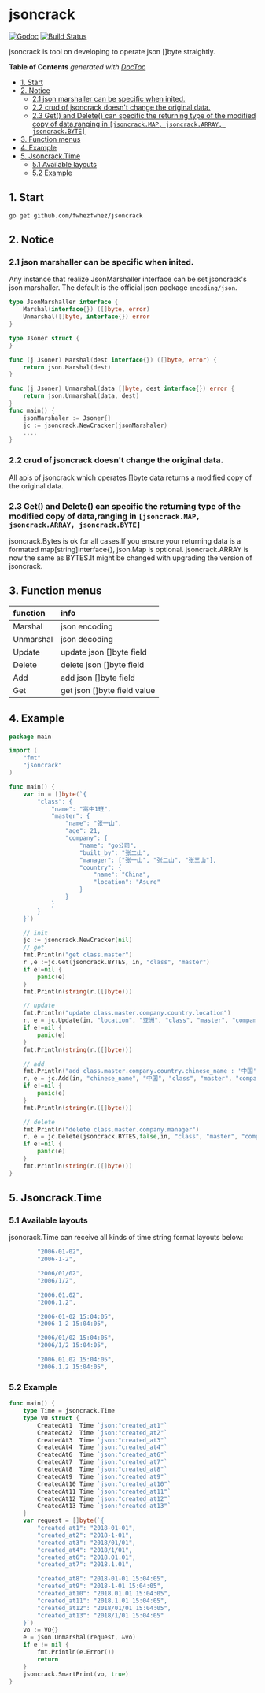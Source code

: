 # jsoncrack
[![Godoc](http://img.shields.io/badge/godoc-reference-blue.svg?style=flat)](https://godoc.org/github.com/fwhezfwhez/jsoncrack)
[![Build Status]( https://www.travis-ci.org/fwhezfwhez/jsoncrack.svg?branch=master)]( https://www.travis-ci.org/fwhezfwhez/jsoncrack)

jsoncrack is tool on developing to operate json []byte straightly.
<!-- START doctoc generated TOC please keep comment here to allow auto update -->
<!-- DON'T EDIT THIS SECTION, INSTEAD RE-RUN doctoc TO UPDATE -->
**Table of Contents**  *generated with [DocToc](https://github.com/thlorenz/doctoc)*

- [1. Start](#1-start)
- [2. Notice](#2-notice)
  - [2.1 json marshaller can be specific when inited.](#21-json-marshaller-can-be-specific-when-inited)
  - [2.2 crud of jsoncrack doesn't change the original data.](#22-crud-of-jsoncrack-doesnt-change-the-original-data)
  - [2.3 Get() and Delete() can specific the returning type of the modified copy of data,ranging in `[jsoncrack.MAP, jsoncrack.ARRAY, jsoncrack.BYTE]`](#23-get-and-delete-can-specific-the-returning-type-of-the-modified-copy-of-dataranging-in-jsoncrackmap-jsoncrackarray-jsoncrackbyte)
- [3. Function menus](#3-function-menus)
- [4. Example](#4-example)
- [5. Jsoncrack.Time](#5-jsoncracktime)
  - [5.1 Available layouts](#51-available-layouts)
  - [5.2 Example](#52-example)

<!-- END doctoc generated TOC please keep comment here to allow auto update -->

## 1. Start
`go get github.com/fwhezfwhez/jsoncrack`

## 2. Notice
### 2.1 json marshaller can be specific when inited.
Any instance that realize JsonMarshaller interface can be set jsoncrack's json marshaller. The default is the official json package `encoding/json`.

```go
type JsonMarshaller interface {
    Marshal(interface{}) ([]byte, error)
    Unmarshal([]byte, interface{}) error
}

type Jsoner struct {
}

func (j Jsoner) Marshal(dest interface{}) ([]byte, error) {
    return json.Marshal(dest)
}

func (j Jsoner) Unmarshal(data []byte, dest interface{}) error {
    return json.Unmarshal(data, dest)
}
func main() {
    jsonMarshaler := Jsoner{}
    jc := jsoncrack.NewCracker(jsonMarshaler)
    ....
}

```
### 2.2 crud of jsoncrack doesn't change the original data.
All apis of jsoncrack which operates []byte data returns a modified copy of the original data.

### 2.3 Get() and Delete() can specific the returning type of the modified copy of data,ranging in `[jsoncrack.MAP, jsoncrack.ARRAY, jsoncrack.BYTE]`
jsoncrack.Bytes is ok for all cases.If you ensure your returning data is a formated map[string]interface{}, json.Map is optional.
jsoncrack.ARRAY is now the same as BYTES.It might be changed with upgrading the version of jsoncrack.

## 3. Function menus
| function | info |
|:----------- | :---- |
| Marshal | json encoding  |
| Unmarshal | json decoding  |
| Update | update json []byte field  |
| Delete | delete json []byte field|
| Add | add json []byte field|
| Get | get json []byte field value |

## 4. Example
```go
package main

import (
    "fmt"
    "jsoncrack"
)

func main() {
    var in = []byte(`{
        "class": {
            "name": "高中1班",
            "master": {
                "name": "张一山",
                "age": 21,
                "company": {
                    "name": "go公司",
                    "built_by": "张二山",
                    "manager": ["张一山", "张二山", "张三山"],
                    "country": {
                        "name": "China",
                        "location": "Asure"
                    }
                }
            }
        }
    }`)

    // init
    jc := jsoncrack.NewCracker(nil)
    // get
    fmt.Println("get class.master")
    r ,e :=jc.Get(jsoncrack.BYTES, in, "class", "master")
    if e!=nil {
        panic(e)
    }
    fmt.Println(string(r.([]byte)))

    // update
    fmt.Println("update class.master.company.country.location")
    r, e = jc.Update(in, "location", "亚洲", "class", "master", "company", "country")
    if e!=nil {
        panic(e)
    }
    fmt.Println(string(r.([]byte)))

    // add
    fmt.Println("add class.master.company.country.chinese_name : '中国'")
    r, e = jc.Add(in, "chinese_name", "中国", "class", "master", "company", "country")
    if e!=nil {
        panic(e)
    }
    fmt.Println(string(r.([]byte)))

    // delete
    fmt.Println("delete class.master.company.manager")
    r, e = jc.Delete(jsoncrack.BYTES,false,in, "class", "master", "company", "manager")
    if e!=nil {
        panic(e)
    }
    fmt.Println(string(r.([]byte)))
}
```

## 5. Jsoncrack.Time
### 5.1 Available layouts
jsoncrack.Time can receive all kinds of time string format layouts below:
```go
        "2006-01-02",
        "2006-1-2",

        "2006/01/02",
        "2006/1/2",

        "2006.01.02",
        "2006.1.2",

        "2006-01-02 15:04:05",
        "2006-1-2 15:04:05",

        "2006/01/02 15:04:05",
        "2006/1/2 15:04:05",

        "2006.01.02 15:04:05",
        "2006.1.2 15:04:05",
```
### 5.2 Example
```go
func main() {
    type Time = jsoncrack.Time
    type VO struct {
        CreatedAt1  Time `json:"created_at1"`
        CreatedAt2  Time `json:"created_at2"`
        CreatedAt3  Time `json:"created_at3"`
        CreatedAt4  Time `json:"created_at4"`
        CreatedAt6  Time `json:"created_at6"`
        CreatedAt7  Time `json:"created_at7"`
        CreatedAt8  Time `json:"created_at8"`
        CreatedAt9  Time `json:"created_at9"`
        CreatedAt10 Time `json:"created_at10"`
        CreatedAt11 Time `json:"created_at11"`
        CreatedAt12 Time `json:"created_at12"`
        CreatedAt13 Time `json:"created_at13"`
    }
    var request = []byte(`{
        "created_at1": "2018-01-01",
        "created_at2": "2018-1-01",
        "created_at3": "2018/01/01",
        "created_at4": "2018/1/01",
        "created_at6": "2018.01.01",
        "created_at7": "2018.1.01",

        "created_at8": "2018-01-01 15:04:05",
        "created_at9": "2018-1-01 15:04:05",
        "created_at10": "2018.01.01 15:04:05",
        "created_at11": "2018.1.01 15:04:05",
        "created_at12": "2018/01/01 15:04:05",
        "created_at13": "2018/1/01 15:04:05"
    }`)
    vo := VO{}
    e = json.Unmarshal(request, &vo)
    if e != nil {
        fmt.Println(e.Error())
        return
    }
    jsoncrack.SmartPrint(vo, true)
}

```
